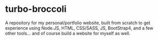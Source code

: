 # turbo-broccoli
A repository for my personal/portfolio website, built from scratch to get experience using Node.JS, HTML, CSS/SASS, JS, BootStrap4, and a few other tools... and of course build a website for myself as well.
